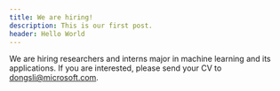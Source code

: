 ```yaml
---
title: We are hiring!
description: This is our first post. 
header: Hello World
---
```


We are hiring researchers and interns major in machine learning and its applications. If you are interested, please send your CV to <dongsli@microsoft.com>.
